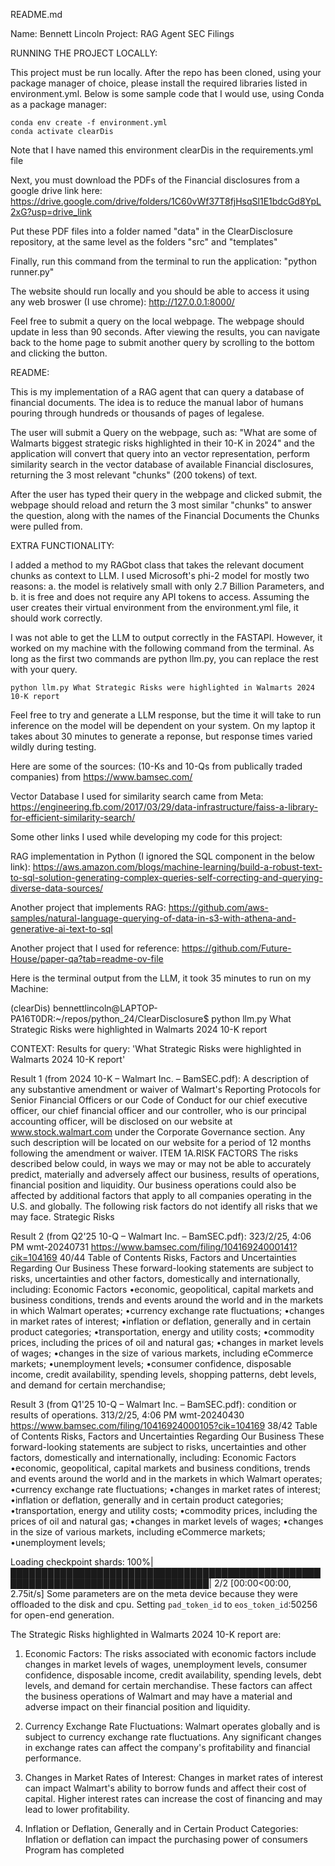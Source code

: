 README.md

Name: Bennett Lincoln
Project: RAG Agent SEC Filings

RUNNING THE PROJECT LOCALLY: 

This project must be run locally. After the repo has been cloned, using your package manager of choice, please install the required libraries listed in environment.yml. Below is some sample code that I would use, using Conda as a package manager:

    conda env create -f environment.yml
    conda activate clearDis

Note that I have named this environment clearDis in the requirements.yml file

Next, you must download the PDFs of the Financial disclosures from a google drive link here: https://drive.google.com/drive/folders/1C60vWf37T8fjHsqSl1E1bdcGd8YpL2xG?usp=drive_link

Put these PDF files into a folder named "data" in the ClearDisclosure repository, at the same level as the folders "src" and "templates"

Finally, run this command from the terminal to run the application: "python runner.py"

The website should run locally and you should be able to access it using any web broswer (I use chrome): http://127.0.0.1:8000/

Feel free to submit a query on the local webpage. The webpage should update in less than 90 seconds. After viewing the results, you can navigate back to the home page to submit another query by scrolling to the bottom and clicking the button.


README:

This is my implementation of a RAG agent that can query a database of financial documents. The idea is to reduce the manual labor of humans pouring through hundreds or thousands of pages of legalese. 

The user will submit a Query on the webpage, such as: "What are some of Walmarts biggest strategic risks highlighted in their 10-K in 2024" and the application will convert that query into an vector representation, perform similarity search in the vector database of available Financial disclosures, returning the 3 most relevant "chunks" (200 tokens) of text.

After the user has typed their query in the webpage and clicked submit, the webpage should reload and return the 3 most similar "chunks" to answer the question, along with the names of the Financial Documents the Chunks were pulled from. 

EXTRA FUNCTIONALITY:

I added a method to my RAGbot class that takes the relevant document chunks as context to LLM.  I used Microsoft's phi-2 model for mostly two reasons: a. the model is relatively small with only 2.7 Billion Parameters, and b. it is free and does not require any API tokens to access. Assuming the user creates their virtual environment from the environment.yml file, it should work correctly. 

I was not able to get the LLM to output correctly in the FASTAPI. However, it worked on my machine with the following command from the terminal. As long as the first two commands are python llm.py, you can replace the rest with your query.

    python llm.py What Strategic Risks were highlighted in Walmarts 2024 10-K report

Feel free to try and generate a LLM response, but the time it will take to run inference on the model will be dependent on your system. On my laptop it takes about 30 minutes to generate a reponse, but response times varied wildly during testing. 

Here are some of the sources:
(10-Ks and 10-Qs from publically traded companies) from https://www.bamsec.com/

Vector Database I used for similarity search came from Meta: 
https://engineering.fb.com/2017/03/29/data-infrastructure/faiss-a-library-for-efficient-similarity-search/

Some other links I used while developing my code for this project:

RAG implementation in Python (I ignored the SQL component in the below link):
https://aws.amazon.com/blogs/machine-learning/build-a-robust-text-to-sql-solution-generating-complex-queries-self-correcting-and-querying-diverse-data-sources/

Another project that implements RAG: 
https://github.com/aws-samples/natural-language-querying-of-data-in-s3-with-athena-and-generative-ai-text-to-sql

Another project that I used for reference:
https://github.com/Future-House/paper-qa?tab=readme-ov-file

Here is the terminal output from the LLM, it took 35 minutes to run on my Machine:

(clearDis) bennettlincoln@LAPTOP-PA16T0DR:~/repos/python_24/ClearDisclosure$ python llm.py What Strategic Risks were highlighted in Walmarts 2024 10-K report


CONTEXT: Results for query: 'What Strategic Risks were highlighted in Walmarts 2024 10-K report'

Result 1 (from 2024 10-K – Walmart Inc. – BamSEC.pdf):
A description of any substantive amendment or waiver of Walmart's Reporting Protocols for Senior Financial Officers or our Code of
Conduct for our chief executive officer, our chief financial officer and our controller, who is our principal accounting officer, will be
disclosed on our website at www.stock.walmart.com under the Corporate Governance section. Any such description will be located on
our website for a period of 12 months following the amendment or waiver.
ITEM 1A.RISK FACTORS
The risks described below could, in ways we may or may not be able to accurately predict, materially and adversely affect our business,
results of operations, financial position and liquidity. Our business operations could also be affected by additional factors that apply to
all companies operating in the U.S. and globally. The following risk factors do not identify all risks that we may face.
Strategic Risks

Result 2 (from Q2'25 10-Q – Walmart Inc. – BamSEC.pdf):
323/2/25, 4:06 PM wmt-20240731
https://www.bamsec.com/filing/10416924000141?cik=104169 40/44
Table of Contents
Risks, Factors and Uncertainties Regarding Our Business
These forward-looking statements are subject to risks, uncertainties and other factors, domestically and internationally, including:
Economic Factors
•economic, geopolitical, capital markets and business conditions, trends and events around the world and in the markets in
which Walmart operates;
•currency exchange rate fluctuations;
•changes in market rates of interest;
•inflation or deflation, generally and in certain product categories;
•transportation, energy and utility costs;
•commodity prices, including the prices of oil and natural gas;
•changes in market levels of wages;
•changes in the size of various markets, including eCommerce markets;
•unemployment levels;
•consumer confidence, disposable income, credit availability, spending levels, shopping patterns, debt levels, and demand for
certain merchandise;

Result 3 (from Q1'25 10-Q – Walmart Inc. – BamSEC.pdf):
condition or results of operations.
313/2/25, 4:06 PM wmt-20240430
https://www.bamsec.com/filing/10416924000105?cik=104169 38/42
Table of Contents
Risks, Factors and Uncertainties Regarding Our Business
These forward-looking statements are subject to risks, uncertainties and other factors, domestically and internationally, including:
Economic Factors
•economic, geopolitical, capital markets and business conditions, trends and events around the world and in the markets in
which Walmart operates;
•currency exchange rate fluctuations;
•changes in market rates of interest;
•inflation or deflation, generally and in certain product categories;
•transportation, energy and utility costs;
•commodity prices, including the prices of oil and natural gas;
•changes in market levels of wages;
•changes in the size of various markets, including eCommerce markets;
•unemployment levels;




Loading checkpoint shards: 100%|██████████████████████████████████████████████████████████████████████████████████| 2/2 [00:00<00:00,  2.75it/s]
Some parameters are on the meta device because they were offloaded to the disk and cpu.
Setting `pad_token_id` to `eos_token_id`:50256 for open-end generation.

The Strategic Risks highlighted in Walmarts 2024 10-K report are:
1. Economic Factors: The risks associated with economic factors include changes in market levels of wages, unemployment levels, consumer confidence, disposable income, credit availability, spending levels, debt levels, and demand for certain merchandise. These factors can affect the business operations of Walmart and may have a material and adverse impact on their financial position and liquidity.

2. Currency Exchange Rate Fluctuations: Walmart operates globally and is subject to currency exchange rate fluctuations. Any significant changes in exchange rates can affect the company's profitability and financial performance.

3. Changes in Market Rates of Interest: Changes in market rates of interest can impact Walmart's ability to borrow funds and affect their cost of capital. Higher interest rates can increase the cost of financing and may lead to lower profitability.

4. Inflation or Deflation, Generally and in Certain Product Categories: Inflation or deflation can impact the purchasing power of consumers
Program has completed
